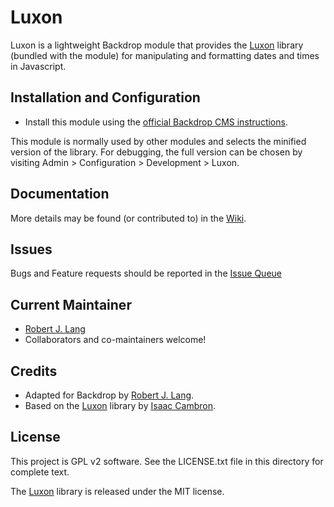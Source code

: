 Luxon
=====

Luxon is a lightweight Backdrop module that provides the 
[Luxon](https://moment.github.io/luxon/index.html) library (bundled with the module) for manipulating and formatting dates and times in Javascript.

Installation and Configuration
------------------------------

- Install this module using the [official Backdrop CMS instructions](https://backdropcms.org/guide/modules).

This module is normally used by other modules and selects the minified version of the library. For debugging, the full version can be chosen by visiting 
Admin > Configuration > Development > Luxon.

Documentation
-------------

More details may be found (or contributed to) in the [Wiki](https://github.com/backdrop-contrib/luxon/wiki).

Issues
------

Bugs and Feature requests should be reported in the [Issue Queue](https://github.com/backdrop-contrib/luxon/issues)

Current Maintainer
--------------------

- [Robert J. Lang](https://github.com/bugfolder)
- Collaborators and co-maintainers welcome!

Credits
-------

- Adapted for Backdrop by [Robert J. Lang](https://github.com/bugfolder).
- Based on the [Luxon](https://moment.github.io/luxon/index.html) library by [Isaac Cambron](xhttps://github.com/icambron).


License
-------

This project is GPL v2 software. See the LICENSE.txt file in this directory for
complete text.

The [Luxon](https://moment.github.io/luxon/index.html) library is released under the MIT license.

